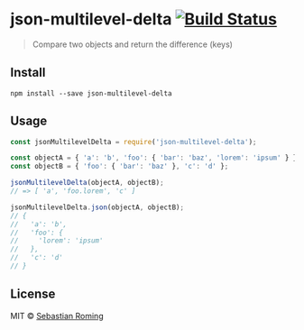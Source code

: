 # json-multilevel-delta  [![Build Status](https://travis-ci.org/sebastianroming/json-multilevel-delta.svg?branch=master)](https://travis-ci.org/sebastianroming/json-multilevel-delta)

> Compare two objects and return the difference (keys)

## Install
```
npm install --save json-multilevel-delta
```


## Usage
```js
const jsonMultilevelDelta = require('json-multilevel-delta');

const objectA = { 'a': 'b', 'foo': { 'bar': 'baz', 'lorem': 'ipsum' } };
const objectB = { 'foo': { 'bar': 'baz' }, 'c': 'd' };

jsonMultilevelDelta(objectA, objectB);
// => [ 'a', 'foo.lorem', 'c' ]

jsonMultilevelDelta.json(objectA, objectB);
// {
//   'a': 'b',
//   'foo': {
//     'lorem': 'ipsum'
//   },
//   'c': 'd'
// }
```

## License

MIT © [Sebastian Roming](https://webmonkey.io)
